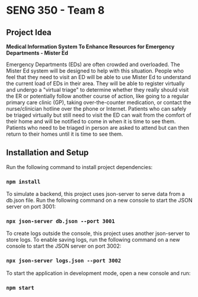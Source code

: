 # SENG 350 - Team 8

## Project Idea

**Medical Information System To Enhance Resources for Emergency Departments - Mister Ed**

Emergency Departments (EDs) are often crowded and overloaded. The Mister Ed system will be designed to help with this situation. People who feel that they need to visit an ED will be able to use Mister Ed to understand the current load of EDs in their area. They will be able to register virtually and undergo a "virtual triage" to determine whether they really should visit the ER or potentially follow another course of action, like going to a regular primary care clinic (GP), taking over-the-counter medication, or contact the nurse/clinician hotline over the phone or Internet. Patients who can safely be triaged virtually but still need to visit the ED can wait from the comfort of their home and will be notified to come in when it is time to see them. Patients who need to be triaged in person are asked to attend but can then return to their homes until it is time to see them.

## Installation and Setup

Run the following command to install project dependencies:

### `npm install`

To simulate a backend, this project uses json-server to serve data from a db.json file. Run the following command on a new console to start the JSON server on port 3001:

### `npx json-server db.json --port 3001`

To create logs outside the console, this project uses another json-server to store logs. To enable saving logs, run the following command on a new console to start the JSON server on port 3002:

### `npx json-server logs.json --port 3002`

To start the application in development mode, open a new console and run:

### `npm start`
